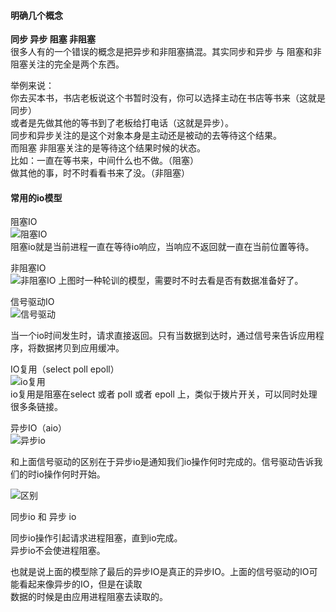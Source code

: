 #### 明确几个概念  
**同步 异步 阻塞 非阻塞**  
很多人有的一个错误的概念是把异步和非阻塞搞混。其实同步和异步 与 阻塞和非阻塞关注的完全是两个东西。  

 举例来说：  
 你去买本书，书店老板说这个书暂时没有，你可以选择主动在书店等书来（这就是同步）  
  或者是先做其他的等书到了老板给打电话（这就是异步）。  
  同步和异步关注的是这个对象本身是主动还是被动的去等待这个结果。  
  而阻塞 非阻塞关注的是等待这个结果时候的状态。   
  比如：一直在等书来，中间什么也不做。（阻塞）    
  做其他的事，时不时看看书来了没。（非阻塞）  
  
#### 常用的io模型  

阻塞IO  
![阻塞IO](http://pyblog-10073407.image.myqcloud.com/postimage1513041595?imageView2/0/w/450/h/400)  
阻塞io就是当前进程一直在等待io响应，当响应不返回就一直在当前位置等待。  

非阻塞IO  
![非阻塞IO](http://pyblog-10073407.image.myqcloud.com/postimage1513041599?imageView2/0/w/450/h/400)
上图时一种轮训的模型，需要时不时去看是否有数据准备好了。  

信号驱动IO  
![信号驱动](http://pyblog-10073407.image.myqcloud.com/postimage1513041592?imageView2/0/w/450/h/400)

当一个io时间发生时，请求直接返回。只有当数据到达时，通过信号来告诉应用程序，将数据拷贝到应用缓冲。  


IO复用（select poll epoll）  
![io复用](http://pyblog-10073407.image.myqcloud.com/postimage1513041601?imageView2/0/w/450/h/400)  
io复用是阻塞在select 或者 poll 或者 epoll 上，类似于拨片开关，可以同时处理很多条链接。

异步IO（aio）  
![异步io](http://pyblog-10073407.image.myqcloud.com/postimage1513041587?imageView2/0/w/450/h/400)

和上面信号驱动的区别在于异步io是通知我们io操作何时完成的。信号驱动告诉我们的时io操作何时开始。  


![区别](http://pyblog-10073407.image.myqcloud.com/postimage1513042930?imageView2/0/w/450/h/400)


同步io 和 异步 io  

同步io操作引起请求进程阻塞，直到io完成。  
异步io不会使进程阻塞。  

也就是说上面的模型除了最后的异步IO是真正的异步IO。上面的信号驱动的IO可能看起来像异步的IO，但是在读取  
数据的时候是由应用进程阻塞去读取的。  

























